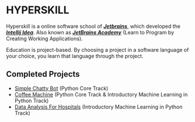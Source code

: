 # HYPERSKILL

Hyperskill is a online software school of [***Jetbrains***](https://www.jetbrains.com), which developed the [***Intellij Idea***](https://www.jetbrains.com/idea/). Also known as [***JetBrains Academy***](https://www.jetbrains.com/academy/) (Learn to Program by Creating Working Applications).

Education is project-based. By choosing a project in a software language of your choice, you learn that language through the project.

## Completed Projects

* [Simple Chatty Bot](https://hyperskill.org/projects/97) (Python Core Track)
* [Coffee Machine](https://hyperskill.org/projects/68) (Python Core Track & Introductory Machine Learning in Python Track)
* [Data Analysis For Hospitals](https://hyperskill.org/projects/152) (Introductory Machine Learning in Python Track)